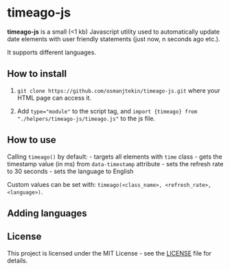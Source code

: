 # timeago-js

**timeago-js** is a small (<1 kb) Javascript utility used to automatically update date elements with user friendly statements (just now, n seconds ago etc.). 

It supports different languages.

## How to install

1. `git clone https://github.com/osmanjtekin/timeago-js.git` where your HTML page can access it.

2. Add `type="module"` to the script tag, and `import {timeago} from "./helpers/timeago-js/timeago.js"` to the js file.

## How to use

Calling `timeago()` by default:
	- targets all elements with `time` class
	- gets the timestamp value (in ms) from `data-timestamp` attribute
	- sets the refresh rate to 30 seconds
	- sets the language to English

Custom values can be set with: `timeago(<class_name>, <refresh_rate>, <language>)`.

## Adding languages

## License

This project is licensed under the MIT License - see the [LICENSE](LICENSE) file for details.